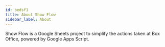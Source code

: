 ```yaml
---
id: bedsf1
title: About Show Flow
sidebar_label: About
---
```


Show Flow is a Google Sheets project to simplify the actions taken at Box Office, powered by Google Apps Script.
